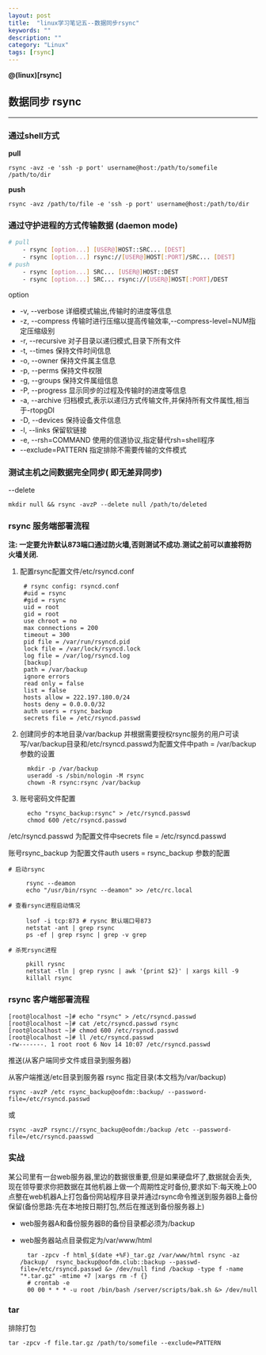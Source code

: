 ```yaml
---
layout: post
title:  "linux学习笔记五--数据同步rsync"
keywords: ""
description: ""
category: "Linux" 
tags: [rsync]
---
```


**@(linux)[rsync]**

## 数据同步 rsync
---


### 通过shell方式

**pull**

	rsync -avz -e 'ssh -p port' username@host:/path/to/somefile /path/to/dir

**push**

	rsync -avz /path/to/file -e 'ssh -p port' username@host:/path/to/dir

<!-- more -->

### 通过守护进程的方式传输数据 (daemon mode)

```bash
# pull 
	- rsync [option...] [USER@]HOST::SRC... [DEST]
	- rsync [option...] rsync://[USER@]HOST[:PORT]/SRC... [DEST]
# push 
	- rsync [option...] SRC... [USER@]HOST::DEST
	- rsync [option...] SRC... rsync://[USER@]HOST[:PORT]/DEST
```

option 
>
- -v, --verbose 详细模式输出,传输时的进度等信息
- -z, --compress 传输时进行压缩以提高传输效率,--compress-level=NUM指定压缩级别
- -r, --recursive 对子目录以递归模式,目录下所有文件
- -t, --times 保持文件时间信息
- -o, --owner 保持文件属主信息
- -p, --perms 保持文件权限
- -g, --groups 保持文件属组信息
- -P, --progress 显示同步的过程及传输时的进度等信息
- -a, --archive 归档模式,表示以递归方式传输文件,并保持所有文件属性,相当于-rtopgDl
- -D, --devices 保持设备文件信息
- -l, --links 保留软链接
- -e, --rsh=COMMAND 使用的信道协议,指定替代rsh=shell程序
- --exclude=PATTERN 指定排除不需要传输的文件模式

### 测试主机之间数据完全同步( 即无差异同步)

--delete

	mkdir null && rsync -avzP --delete null /path/to/deleted
	
### rsync 服务端部署流程

**注: 一定要允许默认873端口通过防火墙,否则测试不成功.测试之前可以直接将防火墙关闭.**

1. 配置rsync配置文件/etc/rsyncd.conf

		# rsync config: rsyncd.conf 
		#uid = rsync
		#gid = rsync
		uid = root 
		gid = root
		use chroot = no
		max connections = 200
		timeout = 300
		pid file = /var/run/rsyncd.pid 
		lock file = /var/lock/rsyncd.lock 
		log file = /var/log/rsyncd.log 
		[backup]
		path = /var/backup
		ignore errors
		read only = false
		list = false
		hosts allow = 222.197.180.0/24
		hosts deny = 0.0.0.0/32
		auth users = rsync_backup
		secrets file = /etc/rsyncd.passwd


2. 创建同步的本地目录/var/backup 并根据需要授权rsync服务的用户可读写/var/backup目录和/etc/rsyncd.passwd为配置文件中path = /var/backup 参数的设置

		 mkdir -p /var/backup
		 useradd -s /sbin/nologin -M rsync
		 chown -R rsync:rsync /var/backup

3. 账号密码文件配置

		 echo "rsync_backup:rsync" > /etc/rsyncd.passwd
		 chmod 600 /etc/rsyncd.passwd

> 
/etc/rsyncd.passwd 为配置文件中secrets file = /etc/rsyncd.passwd 

账号rsync_backup 为配置文件auth users = rsync_backup 参数的配置

	# 启动rsync

		 rsync --deamon
		 echo "/usr/bin/rsync --deamon" >> /etc/rc.local

	# 查看rsync进程启动情况

		 lsof -i tcp:873 # rysnc 默认端口号873
		 netstat -ant | grep rsync
		 ps -ef | grep rsync | grep -v grep

	# 杀死rsync进程

		 pkill rysnc
		 netstat -tln | grep rysnc | awk '{print $2}' | xargs kill -9
		 killall rsync


### rsync 客户端部署流程

	[root@localhost ~]# echo "rsync" > /etc/rsyncd.passwd 
	[root@localhost ~]# cat /etc/rsyncd.passwd rsync 
	[root@localhost ~]# chmod 600 /etc/rsyncd.passwd 
	[root@localhost ~]# ll /etc/rsyncd.passwd 
	-rw-------. 1 root root 6 Nov 14 10:07 /etc/rsyncd.passwd

推送(从客户端同步文件或目录到服务器)

从客户端推送/etc目录到服务器 rsync 指定目录(本文档为/var/backup)

	rsync -avzP /etc rsync_backup@oofdm::backup/ --password-file=/etc/rsyncd.passwd
或

	rsync -avzP rsync://rsync_backup@oofdm:/backup /etc --password-file=/etc/rsyncd.paasswd

### 实战

某公司里有一台web服务器,里边的数据很重要,但是如果硬盘坏了,数据就会丢失,现在领导要求你把数据在其他机器上做一个周期性定时备份,要求如下:每天晚上00点整在web机器A上打包备份网站程序目录并通过rsync命令推送到服务器B上备份保留(备份思路:先在本地按日期打包,然后在推送到备份服务器上)
* web服务器A和备份服务器B的备份目录都必须为/backup
* web服务器站点目录假定为/var/www/html


		tar -zpcv -f html_$(date +%F)_tar.gz /var/www/html rsync -az /backup/  rsync_backup@oofdm.club::backup --passwd-file=/etc/rsyncd.passwd &> /dev/null find /backup -type f -name "*.tar.gz" -mtime +7 |xargs rm -f {}
		# crontab -e
		00 00 * * * -u root /bin/bash /server/scripts/bak.sh &> /dev/null


### tar

排除打包

	tar -zpcv -f file.tar.gz /path/to/somefile --exclude=PATTERN

